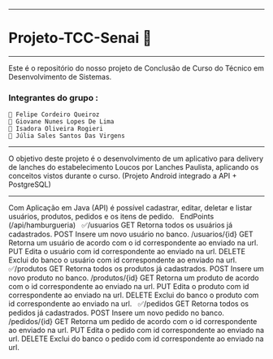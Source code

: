 ---
# Projeto-TCC-Senai :hamburger:

____
Este é o repositório do nosso projeto de Conclusão de Curso do Técnico em Desenvolvimento de Sistemas.

### Integrantes do grupo  :

    🍔 Felipe Cordeiro Queiroz
    🍟 Giovane Nunes Lopes De Lima
    🍺 Isadora Oliveira Rogieri
    🌭 Júlia Sales Santos Das Virgens

____

O objetivo deste projeto é o desenvolvimento de um aplicativo para delivery de lanches do estabelecimento Loucos por Lanches Paulista,  aplicando os conceitos vistos durante o curso. (Projeto Android integrado a API + PostgreSQL)
________________


Com Aplicação em Java (API) é possível cadastrar, editar, deletar e listar usuários, produtos, pedidos e os itens de pedido.
&nbsp;
EndPoints (/api/hamburgueria)
&nbsp;
✅/usuarios
GET Retorna todos os usuários já cadastrados.
POST Insere um novo usuário no banco.
/usuarios/{id}
GET Retorna um usuário de acordo com o id correspondente ao enviado na url.
PUT Edita o usuário com id correspondente ao enviado na url.
DELETE Exclui do banco o usuário com id correspondente ao enviado na url.
&nbsp;
✅/produtos
GET Retorna todos os produtos já cadastrados.
POST Insere um novo produto no banco.
/produtos/{id}
GET Retorna um produto de acordo com o id correspondente ao enviado na url.
PUT Edita o produto com id correspondente ao enviado na url.
DELETE Exclui do banco o produto com id correspondente ao enviado na url.
&nbsp;
✅/pedidos
GET Retorna todos os pedidos já cadastrados.
POST Insere um novo pedido no banco.
/pedidos/{id}
GET Retorna um pedido de acordo com o id correspondente ao enviado na url.
PUT Edita o pedido com id correspondente ao enviado na url.
DELETE Exclui do banco o pedido com id correspondente ao enviado na url.

